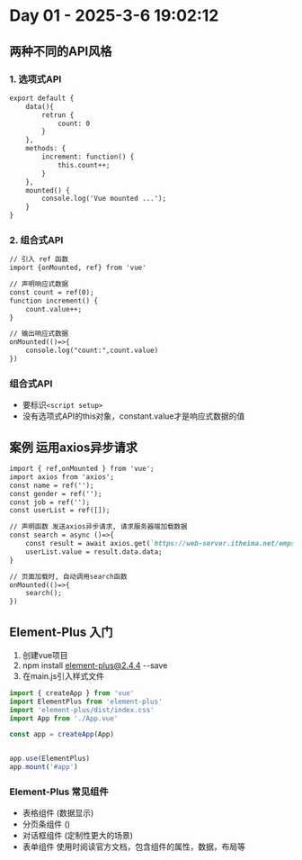 # Day 01 - 2025-3-6 19:02:12
## 两种不同的API风格
### 1. 选项式API
```html
export default {
    data(){
        retrun {
            count: 0
        }
    },
    methods: {
        increment: function() {
            this.count++;
        }
    },
    mounted() {
        console.log('Vue mounted ...');
    }
}
```
### 2. 组合式API
```html
// 引入 ref 函数
import {onMounted, ref} from 'vue'

// 声明响应式数据
const count = ref(0);
function increment() {
    count.value++;
}

// 输出响应式数据
onMounted(()=>{
    console.log("count:",count.value)
})
```
### 组合式API
* 要标识`<script setup>`
* 没有选项式API的this对象，constant.value才是响应式数据的值
## 案例 运用axios异步请求
```markdown
import { ref,onMounted } from 'vue';
import axios from 'axios';
const name = ref('');
const gender = ref('');
const job = ref('');
const userList = ref([]);

// 声明函数 发送axios异步请求, 请求服务器端加载数据
const search = async ()=>{
    const result = await axios.get(`https://web-server.itheima.net/emps/list?name=${name.value}&gender=${gender.value}&job=${job.value}`)
    userList.value = result.data.data;
}

// 页面加载时, 自动调用search函数
onMounted(()=>{
    search();
})
```
## Element-Plus 入门
1. 创建vue项目
2. npm install element-plus@2.4.4 --save
3. 在main.js引入样式文件
```JavaScript
import { createApp } from 'vue'
import ElementPlus from 'element-plus'
import 'element-plus/dist/index.css'
import App from './App.vue'

const app = createApp(App)


app.use(ElementPlus)    
app.mount('#app')
```
### Element-Plus 常见组件
* 表格组件   (数据显示)
* 分页条组件 ()
* 对话框组件 (定制性更大的场景)
* 表单组件
使用时阅读官方文档，包含组件的属性，数据，布局等